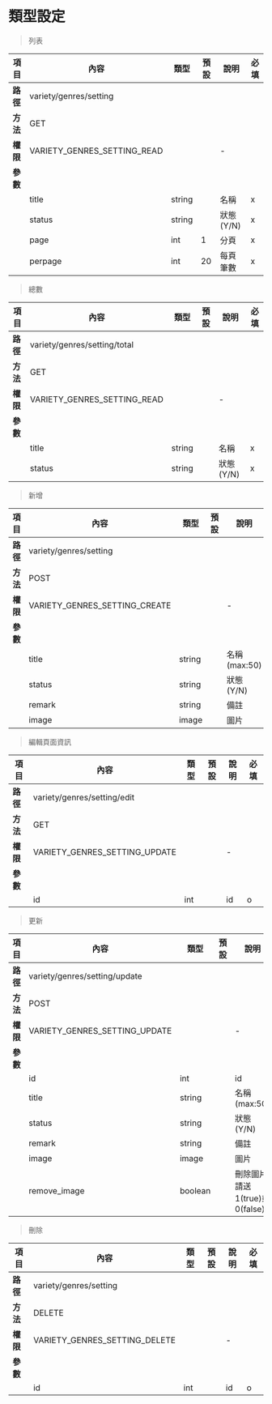 # 類型設定

> 列表

| 項目         | 內容                         | 類型         | 預設         | 說明                  | 必填  |
|-------------|-----------------------------|--------------|--------------|---------------------|-------|
| <b>路徑</b>  |variety/genres/setting         |              |              |                     |      |
| <b>方法</b>  | GET                         |              |              |                     |      |
| <b>權限</b>  |VARIETY_GENRES_SETTING_READ    |              |              |          -          |      |
| <b>參數</b>  |                             |              |              |                     |      |
|             |title                        | string       |              |    名稱              |  x   |
|             |status                       | string       |              |    狀態(Y/N)         |  x   |
|             |page                         | int          |       1      |  分頁                |  x   |
|             |perpage                      | int          |      20      |  每頁筆數             |   x  |

> 總數

| 項目         | 內容                         | 類型         | 預設         | 說明                  | 必填  |
|-------------|-----------------------------|--------------|--------------|---------------------|-------|
| <b>路徑</b>  |variety/genres/setting/total   |              |              |                     |      |
| <b>方法</b>  | GET                         |              |              |                     |      |
| <b>權限</b>  |VARIETY_GENRES_SETTING_READ    |              |              |          -          |      |
| <b>參數</b>  |                             |              |              |                     |      |
|             |title                        | string       |              |    名稱              |  x   |
|             |status                       | string       |              |    狀態(Y/N)         |  x   |

> 新增

| 項目         | 內容                         | 類型         | 預設         | 說明                  | 必填  |
|-------------|-----------------------------|--------------|--------------|---------------------|-------|
| <b>路徑</b>  |variety/genres/setting         |              |              |                     |      |
| <b>方法</b>  | POST                        |              |              |                     |      |
| <b>權限</b>  |VARIETY_GENRES_SETTING_CREATE  |              |              |          -          |      |
| <b>參數</b>  |                             |              |              |                     |      |
|             |title                        | string       |              |    名稱(max:50)      |  o   |
|             |status                       | string       |              |    狀態(Y/N)         |  o   |
|             |remark                       | string       |              |    備註              |  x   |
|             |image                        | image        |              |    圖片              |  x   |


> 編輯頁面資訊

| 項目         | 內容                         | 類型         | 預設         | 說明                  | 必填  |
|-------------|-----------------------------|--------------|--------------|---------------------|-------|
| <b>路徑</b>  |variety/genres/setting/edit    |              |              |                     |      |
| <b>方法</b>  | GET                         |              |              |                     |      |
| <b>權限</b>  |VARIETY_GENRES_SETTING_UPDATE  |              |              |          -          |      |
| <b>參數</b>  |                             |              |              |                     |      |
|             |id                           | int          |              |         id          |  o   |



> 更新

| 項目         | 內容                         | 類型         | 預設         | 說明                  | 必填  |
|-------------|-----------------------------|--------------|--------------|---------------------|-------|
| <b>路徑</b>  |variety/genres/setting/update  |              |              |                     |      |
| <b>方法</b>  | POST                        |              |              |                     |      |
| <b>權限</b>  |VARIETY_GENRES_SETTING_UPDATE  |              |              |          -          |      |
| <b>參數</b>  |                             |              |              |                     |      |
|             |id                           | int          |              |         id          |   o  |
|             |title                        | string       |              |      名稱(max:50)    |   o  |
|             |status                       | string       |              |      狀態(Y/N)       |   o  |
|             |remark                       | string       |              |         備註         |   x  |
|             |image                        | image        |              |         圖片         |  x   |
|             |remove_image                 | boolean        |              |   刪除圖片,請送1(true)或0(false)         |  x   |


> 刪除

| 項目         | 內容                         | 類型         | 預設         | 說明                  | 必填  |
|-------------|-----------------------------|--------------|--------------|---------------------|-------|
| <b>路徑</b>  |variety/genres/setting         |              |              |                     |      |
| <b>方法</b>  | DELETE                      |              |              |                     |      |
| <b>權限</b>  |VARIETY_GENRES_SETTING_DELETE  |              |              |          -          |      |
| <b>參數</b>  |                             |              |              |                     |      |
|             |id                           | int          |              |         id          |   o  |
